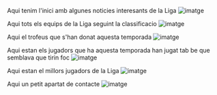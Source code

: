 Aqui tenim l'inici amb algunes noticies interesants de la Liga
![imatge](https://github.com/user-attachments/assets/eff833ed-1e7c-4773-bb26-5189eda61f3c)

Aqui tots els equips de la Liga seguint la classificacio
![imatge](https://github.com/user-attachments/assets/732c8597-fce9-4f05-882b-6f2475ab9444)

Aqui el trofeus que s'han donat aquesta temporada
![imatge](https://github.com/user-attachments/assets/d3742e0c-9af9-4b13-8626-135e83ee58ee)

Aqui estan els jugadors que ha aquesta temporada han jugat tab be que semblava que tirin foc
![imatge](https://github.com/user-attachments/assets/c6465b30-e77c-45a5-8862-ae9c26b26299)

Aqui estan el millors jugadors de la Liga
![imatge](https://github.com/user-attachments/assets/3d5d3f57-27dd-40ec-87aa-987c73e40933)

Aqui un petit apartat de contacte 
![imatge](https://github.com/user-attachments/assets/c056bf9b-e3c6-4a2e-953e-b67d5e87e440)
